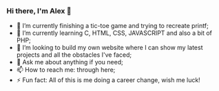 ### Hi there, I'm Alex 👋


- 🔭 I’m currently finishing a tic-toe game and trying to recreate printf;
- 🌱 I’m currently learning C, HTML, CSS, JAVASCRIPT and also a bit of PHP;
- 🤔 I’m looking to build my own website where I can show my latest projects and all the obstacles I've faced;
- 💬 Ask me about anything if you need;
- 📫 How to reach me: through here;
- ⚡ Fun fact: All of this is me doing a career change, wish me luck!


